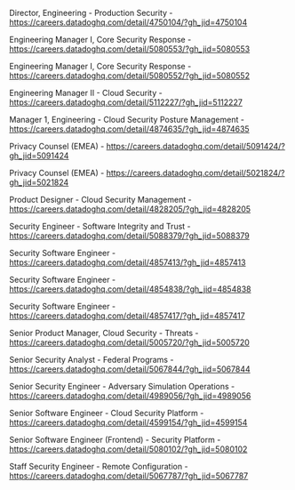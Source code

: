 Director, Engineering - Production Security - https://careers.datadoghq.com/detail/4750104/?gh_jid=4750104

Engineering Manager I, Core Security Response - https://careers.datadoghq.com/detail/5080553/?gh_jid=5080553

Engineering Manager I, Core Security Response - https://careers.datadoghq.com/detail/5080552/?gh_jid=5080552

Engineering Manager II - Cloud Security - https://careers.datadoghq.com/detail/5112227/?gh_jid=5112227

Manager 1, Engineering - Cloud Security Posture Management - https://careers.datadoghq.com/detail/4874635/?gh_jid=4874635

Privacy Counsel (EMEA) - https://careers.datadoghq.com/detail/5091424/?gh_jid=5091424

Privacy Counsel (EMEA) - https://careers.datadoghq.com/detail/5021824/?gh_jid=5021824

Product Designer - Cloud Security Management - https://careers.datadoghq.com/detail/4828205/?gh_jid=4828205

Security Engineer - Software Integrity and Trust - https://careers.datadoghq.com/detail/5088379/?gh_jid=5088379

Security Software Engineer - https://careers.datadoghq.com/detail/4857413/?gh_jid=4857413

Security Software Engineer - https://careers.datadoghq.com/detail/4854838/?gh_jid=4854838

Security Software Engineer - https://careers.datadoghq.com/detail/4857417/?gh_jid=4857417

Senior Product Manager, Cloud Security - Threats - https://careers.datadoghq.com/detail/5005720/?gh_jid=5005720

Senior Security Analyst - Federal Programs - https://careers.datadoghq.com/detail/5067844/?gh_jid=5067844

Senior Security Engineer - Adversary Simulation Operations - https://careers.datadoghq.com/detail/4989056/?gh_jid=4989056

Senior Software Engineer - Cloud Security Platform - https://careers.datadoghq.com/detail/4599154/?gh_jid=4599154

Senior Software Engineer (Frontend) - Security Platform - https://careers.datadoghq.com/detail/5080102/?gh_jid=5080102

Staff Security Engineer - Remote Configuration - https://careers.datadoghq.com/detail/5067787/?gh_jid=5067787

